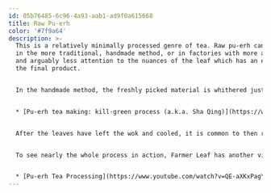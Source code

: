 ```yaml
---
id: 05b76485-6c96-4a93-aab1-ad9f0a615668
title: Raw Pu-erh
color: '#7f9a64'
description: >-
  This is a relatively minimally processed genre of tea. Raw pu-erh can be made
  in the more traditional, handmade method, or in factories with more automation
  and arguably less attention to the nuances of the leaf which has an effect on
  the final product. 


  In the handmade method, the freshly picked material is whithered just enough to allow roasting in a pan (typically a large wok) without burning the leaves. That pan-roasting process is called *sha qing*, which Farmer Leaf has made an excellent video explaining:


  * [Pu-erh tea making: kill-green process (a.k.a. Sha Qing)](https://www.youtube.com/watch?v=F3CCtZA5GrE)


  After the leaves have left the wok and cooled, it is common to then roll the leaves using a machine. This process releases more of the enzymes in the leaf to increase the availability of flavor when brewing, as well as promoting the ability for the tea to be aged successfully. After rolling, leaves can be left to oxidize a bit on bamboo trays to release more residual water. From here, the leaves would be sorted and graded. They are then usually pressed into cakes between 100-400 grams which serves to slow down oxidation and allow for more gentle aging of the material, as well as collecting the material into a cohesive, single unit which facilitates distribution to the consumer market.


  To see nearly the whole process in action, Farmer Leaf has another video which I highly recommend:


  * [Pu-erh Tea Processing](https://www.youtube.com/watch?v=QE-aXKxPagY)
---
```

